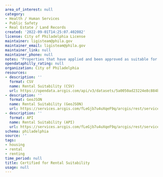 ```yaml
---
area_of_interest: null
category:
- Health / Human Services
- Public Safety
- Real Estate / Land Records
created: '2022-09-01T14:25:07.402082'
license: City of Philadelphia License
maintainer: ligisteam@phila.gov
maintainer_email: ligisteam@phila.gov
maintainer_link: null
maintainer_phone: null
notes: "Properties that have applied and been approved as suitable for renting. "
opendataphilly_rating: null
organization: City of Philadelphia
resources:
- description: ''
  format: CSV
  name: Rental Suitability (CSV)
  url: https://opendata.arcgis.com/api/v3/datasets/5a0050ad23224e8c884b6d1ac9db6607_0/downloads/data?format=csv&spatialRefId=4326&where=1%3D1
- description: ''
  format: GeoJSON
  name: Rental Suitability (GeoJSON)
  url: https://services.arcgis.com/fLeGjb7u4uXqeF9q/arcgis/rest/services/CERT_RENTAL_SUTBLTY/FeatureServer/0/query?outFields=*&where=1%3D1
- description: ''
  format: API
  name: Rental Suitability (API)
  url: https://services.arcgis.com/fLeGjb7u4uXqeF9q/arcgis/rest/services/CERT_RENTAL_SUTBLTY/FeatureServer/0/query?outFields=*&where=1%3D1
schema: philadelphia
source: ''
tags:
- housing
- rental
- renting
time_period: null
title: Certified for Rental Suitability
usage: null
---
```


